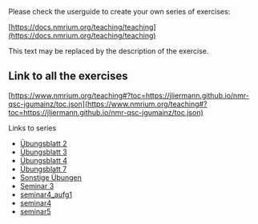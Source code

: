 Please check the userguide to create your own series of exercises:

[https://docs.nmrium.org/teaching/teaching](https://docs.nmrium.org/teaching/teaching)

This text may be replaced by the description of the exercise.

## Link to all the exercises

[https://www.nmrium.org/teaching#?toc=https://jliermann.github.io/nmr-qsc-jgumainz/toc.json](https://www.nmrium.org/teaching#?toc=https://jliermann.github.io/nmr-qsc-jgumainz/toc.json)

Links to series

* [Übungsblatt 2](https://www.nmrium.org/teaching#?toc=https://jliermann.github.io/nmr-qsc-jgumainz/toc_10_ex2.json)
* [Übungsblatt 3](https://www.nmrium.org/teaching#?toc=https://jliermann.github.io/nmr-qsc-jgumainz/toc_20_ex3.json)
* [Übungsblatt 4](https://www.nmrium.org/teaching#?toc=https://jliermann.github.io/nmr-qsc-jgumainz/toc_30_ex4.json)
* [Übungsblatt 7](https://www.nmrium.org/teaching#?toc=https://jliermann.github.io/nmr-qsc-jgumainz/toc_40_ex5.json)
* [Sonstige Übungen](https://www.nmrium.org/teaching#?toc=https://jliermann.github.io/nmr-qsc-jgumainz/toc_99_misc.json)
* [Seminar 3](https://www.nmrium.org/teaching#?toc=https://jliermann.github.io/nmr-qsc-jgumainz/toc_130_seminar3.json)
* [seminar4_aufg1](https://www.nmrium.org/teaching#?toc=https://jliermann.github.io/nmr-qsc-jgumainz/toc_140_seminar4_aufg1.json)
* [seminar4](https://www.nmrium.org/teaching#?toc=https://jliermann.github.io/nmr-qsc-jgumainz/toc_141_seminar4.json)
* [seminar5](https://www.nmrium.org/teaching#?toc=https://jliermann.github.io/nmr-qsc-jgumainz/toc_150_seminar5.json)
